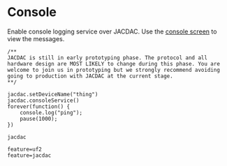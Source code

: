 # Console

Enable console logging service over JACDAC. Use the [console screen](/projects/jacdac/console-screen) to view the messages.

```blocks
/**
JACDAC is still in early prototyping phase. The protocol and all hardware design are MOST LIKELY to change during this phase. You are welcome to join us in prototyping but we strongly recommend avoiding going to production with JACDAC at the current stage.
**/

jacdac.setDeviceName("thing")
jacdac.consoleService()
forever(function() {
    console.log("ping");
    pause(1000);
})
```

```package
jacdac
```

```config
feature=uf2
feature=jacdac
```